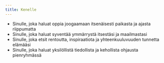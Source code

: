 ```yaml
---
title: Kenelle
---
```


* Sinulle, joka haluat oppia joogaamaan itsenäisesti paikasta ja ajasta riippumatta
* Sinulle, joka haluat syventää ymmärrystä itsestäsi ja maailmastasi
* Sinulle, joka etsit rentoutta, inspiraatiota ja yhteenkuuluvuuden tunnetta elämääsi
* Sinulle, joka haluat yksilöllistä tiedollista ja kehollista ohjausta pienryhmässä


